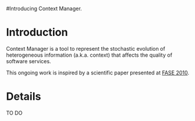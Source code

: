 #Introducing Context Manager.

# Introduction #

Context Manager is a tool to represent the stochastic evolution of heterogeneous information (a.k.a. context) that affects the quality of software services.

This ongoing work is inspired by a scientific paper presented at [FASE 2010](http://www.mathematik.uni-marburg.de/~swt/fase2010/).


# Details #

TO DO